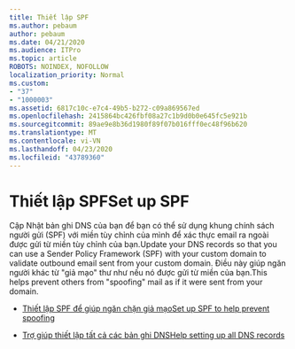 ```yaml
---
title: Thiết lập SPF
ms.author: pebaum
author: pebaum
ms.date: 04/21/2020
ms.audience: ITPro
ms.topic: article
ROBOTS: NOINDEX, NOFOLLOW
localization_priority: Normal
ms.custom:
- "37"
- "1000003"
ms.assetid: 6817c10c-e7c4-49b5-b272-c09a869567ed
ms.openlocfilehash: 2415864bc426fbf08a27c1b9d0b0e645fc5e921b
ms.sourcegitcommit: 89ae9e8b36d1980f89f07b016fff0ec48f96b620
ms.translationtype: MT
ms.contentlocale: vi-VN
ms.lasthandoff: 04/23/2020
ms.locfileid: "43789360"
---
```

# <a name="set-up-spf"></a><span data-ttu-id="cb94c-102">Thiết lập SPF</span><span class="sxs-lookup"><span data-stu-id="cb94c-102">Set up SPF</span></span>

<span data-ttu-id="cb94c-103">Cập Nhật bản ghi DNS của bạn để bạn có thể sử dụng khung chính sách người gửi (SPF) với miền tùy chỉnh của mình để xác thực email ra ngoài được gửi từ miền tùy chỉnh của bạn.</span><span class="sxs-lookup"><span data-stu-id="cb94c-103">Update your DNS records so that you can use a Sender Policy Framework (SPF) with your custom domain to validate outbound email sent from your custom domain.</span></span> <span data-ttu-id="cb94c-104">Điều này giúp ngăn người khác từ "giả mạo" thư như nếu nó được gửi từ miền của bạn.</span><span class="sxs-lookup"><span data-stu-id="cb94c-104">This helps prevent others from "spoofing" mail as if it were sent from your domain.</span></span>
  
- [<span data-ttu-id="cb94c-105">Thiết lập SPF để giúp ngăn chặn giả mạo</span><span class="sxs-lookup"><span data-stu-id="cb94c-105">Set up SPF to help prevent spoofing</span></span>](https://docs.microsoft.com/office365/SecurityCompliance/set-up-spf-in-office-365-to-help-prevent-spoofing)

- [<span data-ttu-id="cb94c-106">Trợ giúp thiết lập tất cả các bản ghi DNS</span><span class="sxs-lookup"><span data-stu-id="cb94c-106">Help setting up all DNS records</span></span>](https://docs.microsoft.com/office365/admin/get-help-with-domains/create-dns-records-at-any-dns-hosting-provider)
